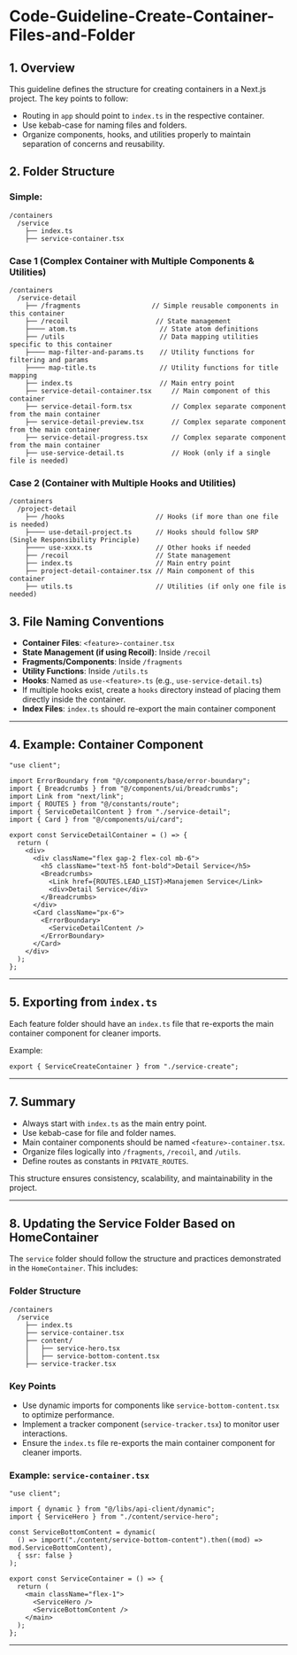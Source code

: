 # Code-Guideline-Create-Container-Files-and-Folder

## 1. Overview
This guideline defines the structure for creating containers in a Next.js project. The key points to follow:
- Routing in `app` should point to `index.ts` in the respective container.
- Use kebab-case for naming files and folders.
- Organize components, hooks, and utilities properly to maintain separation of concerns and reusability.

## 2. Folder Structure

### Simple:
```
/containers
  /service
    ├── index.ts
    ├── service-container.tsx
```

### Case 1 (Complex Container with Multiple Components & Utilities)
```
/containers
  /service-detail
    ├── /fragments                  // Simple reusable components in this container
    ├── /recoil                      // State management
    ├──── atom.ts                     // State atom definitions
    ├── /utils                        // Data mapping utilities specific to this container
    ├──── map-filter-and-params.ts    // Utility functions for filtering and params
    ├──── map-title.ts                // Utility functions for title mapping
    ├── index.ts                      // Main entry point
    ├── service-detail-container.tsx     // Main component of this container
    ├── service-detail-form.tsx          // Complex separate component from the main container
    ├── service-detail-preview.tsx       // Complex separate component from the main container
    ├── service-detail-progress.tsx      // Complex separate component from the main container
    ├── use-service-detail.ts            // Hook (only if a single file is needed)
```

### Case 2 (Container with Multiple Hooks and Utilities)
```
/containers
  /project-detail
    ├── /hooks                       // Hooks (if more than one file is needed)
    ├──── use-detail-project.ts      // Hooks should follow SRP (Single Responsibility Principle)
    ├──── use-xxxx.ts                // Other hooks if needed
    ├── /recoil                      // State management
    ├── index.ts                     // Main entry point
    ├── project-detail-container.tsx // Main component of this container
    ├── utils.ts                     // Utilities (if only one file is needed)
```

## 3. File Naming Conventions

- **Container Files**: `<feature>-container.tsx`
- **State Management (if using Recoil)**: Inside `/recoil`
- **Fragments/Components**: Inside `/fragments`
- **Utility Functions**: Inside `/utils.ts`
- **Hooks**: Named as `use-<feature>.ts` (e.g., `use-service-detail.ts`)
- If multiple hooks exist, create a `hooks` directory instead of placing them directly inside the container.
- **Index Files**: `index.ts` should re-export the main container component

---

## 4. Example: Container Component

```tsx
"use client";

import ErrorBoundary from "@/components/base/error-boundary";
import { Breadcrumbs } from "@/components/ui/breadcrumbs";
import Link from "next/link";
import { ROUTES } from "@/constants/route";
import { ServiceDetailContent } from "./service-detail";
import { Card } from "@/components/ui/card";

export const ServiceDetailContainer = () => {
  return (
    <div>
      <div className="flex gap-2 flex-col mb-6">
        <h5 className="text-h5 font-bold">Detail Service</h5>
        <Breadcrumbs>
          <Link href={ROUTES.LEAD_LIST}>Manajemen Service</Link>
          <div>Detail Service</div>
        </Breadcrumbs>
      </div>
      <Card className="px-6">
        <ErrorBoundary>
          <ServiceDetailContent />
        </ErrorBoundary>
      </Card>
    </div>
  );
};
```

---

## 5. Exporting from `index.ts`
Each feature folder should have an `index.ts` file that re-exports the main container component for cleaner imports.

Example:

```tsx
export { ServiceCreateContainer } from "./service-create";
```

---

## 7. Summary
- Always start with `index.ts` as the main entry point.
- Use kebab-case for file and folder names.
- Main container components should be named `<feature>-container.tsx`.
- Organize files logically into `/fragments`, `/recoil`, and `/utils`.
- Define routes as constants in `PRIVATE_ROUTES`.

This structure ensures consistency, scalability, and maintainability in the project.

---

## 8. Updating the Service Folder Based on HomeContainer

The `service` folder should follow the structure and practices demonstrated in the `HomeContainer`. This includes:

### Folder Structure
```
/containers
  /service
    ├── index.ts
    ├── service-container.tsx
    ├── content/
    │   ├── service-hero.tsx
    │   ├── service-bottom-content.tsx
    ├── service-tracker.tsx
```

### Key Points
- Use dynamic imports for components like `service-bottom-content.tsx` to optimize performance.
- Implement a tracker component (`service-tracker.tsx`) to monitor user interactions.
- Ensure the `index.ts` file re-exports the main container component for cleaner imports.

### Example: `service-container.tsx`
```tsx
"use client";

import { dynamic } from "@/libs/api-client/dynamic";
import { ServiceHero } from "./content/service-hero";

const ServiceBottomContent = dynamic(
  () => import("./content/service-bottom-content").then((mod) => mod.ServiceBottomContent),
  { ssr: false }
);

export const ServiceContainer = () => {
  return (
    <main className="flex-1">
      <ServiceHero />
      <ServiceBottomContent />
    </main>
  );
};
```

---

